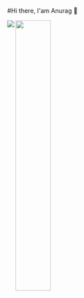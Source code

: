 #Hi there, I'am Anurag 👋

<img align="left"  src ="https://github-readme-stats-xi-seven-24.vercel.app/api?username=Anurag-Mishra22&show_icons=true&theme=transparent" />
<img  width="40%" src ="https://github-readme-stats-xi-seven-24.vercel.app/api/top-langs/?username=anuraghazra&layout=compact" />


